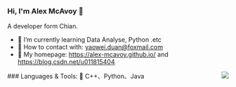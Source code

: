 ### Hi, I'm Alex McAvoy 👋

A developer form Chian.

- :orange_book: I’m currently learning Data Analyse, Python .etc
- 💬 How to contact with: yaowei.duan@foxmail.com
- 🌱 My homepage: https://alex-mcavoy.github.io/ and https://blog.csdn.net/u011815404

<!--
**Alex-McAvoy/Alex-McAvoy** is a ✨ _special_ ✨ repository because its `README.md` (this file) appears on your GitHub profile.

Here are some ideas to get you started:

- 🔭 I’m currently working on ...
- 👯 I’m looking to collaborate on ...
- 🤔 I’m looking for help with ...
- 📫 How to reach me: ...
- 😄 Pronouns: ...
- ⚡ Fun fact: ...
- :hammer: Creator of applications and frameworks
- :ram: Founder the ObjCCN
- :meat_on_bone: Meat lover
-->


<img align="right" src="https://github-readme-stats.vercel.app/api?username=Alex-McAvoy&show_icons=true&theme=dark&count_private=true&hide_title=true" />
### Languages & Tools: 👋
C++、Python、Java
